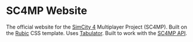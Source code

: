 # SC4MP Website

The official website for the [SimCity 4](https://en.wikipedia.org/wiki/SimCity_4) Multiplayer Project (SC4MP). Built on the [Rubic](https://www.free-css.com/free-css-templates/page276/rubic) CSS template. Uses [Tabulator](https://tabulator.info/). Built to work with the [SC4MP API](https://github.com/kegsmr/sc4mp-api).
